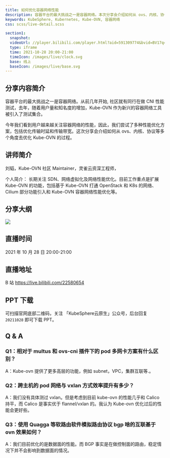```yaml
---
title: 如何优化容器网络性能
description: 容器平台的最大挑战之一是容器网络。本次分享会介绍如何从 ovs、内核、协议等多个角度去优化 Kube-OVN 的过程。
keywords: KubeSphere, Kubernetes, Kube-OVN, 容器网络
css: scss/live-detail.scss

section1:
  snapshot: 
  videoUrl: //player.bilibili.com/player.html?aid=591309774&bvid=BV17q4y1R7jk&cid=432621951&page=1&high_quality=1
  type: iframe
  time: 2021-10-28 20:00-21:00
  timeIcon: /images/live/clock.svg
  base: 线上
  baseIcon: /images/live/base.svg
---
```

## 分享内容简介

容器平台的最大挑战之一是容器网络。从前几年开始, 社区就有同行在做 CNI 性能测试，去年，随着用户量和知名度的增加，Kube-OVN 作为新兴的容器网络工具被引入了测试集合。 

今年我们看到用户越来越关注容器网络的性能，因此，我们尝试了多种性能优化方案，包括优化传输时延和传输带宽。这次分享会介绍如何从 ovs、内核、协议等多个角度去优化 Kube-OVN 的过程。

## 讲师简介

刘韬，Kube-OVN 社区 Maintainer，灵雀云资深工程师，

个人简介：
长期关注 SDN、网络虚拟化及网络性能优化。目前工作重点是扩展 Kube-OVN 的功能，包括基于 Kube-OVN 打通 OpenStack 和 K8s 的网络、Cilium  部分功能引入和 Kube-OVN 容器网络性能优化等。

## 分享大纲

![](https://pek3b.qingstor.com/kubesphere-community/images/kubeovn1028-live.png)

## 直播时间

2021 年 10 月 28 日 20:00-21:00

## 直播地址

B 站  https://live.bilibili.com/22580654

## PPT 下载

可扫描官网底部二维码，关注 「KubeSphere云原生」公众号，后台回复 `20211028` 即可下载 PPT。

## Q & A

### Q1：相对于 multus 和 ovs-cni 插件下的 pod 多网卡方案有什么区别？

A：Kube-ovn 提供了更多高层的功能，例如 subnet，VPC，集群互联等.。

### Q2：跨主机的 pod 网络与 vxlan 方式效率提升有多少？

A：我们没有具体测过 vxlan。但是考虑到目前 kube-ovn 的性能几乎和 Calico 持平，而 Calico 是事实优于 flannel/vxlan 的。我认为 Kube-ovn 优化过后的性能会更好些。

### Q3：使用 Quagga 等软路由软件模拟路由协议 bgp 啥的互联基于 ovn 效果如何？

A：我们目前优化的是数据面的性能。而 BGP 事实是在做控制面的路由，稳定情况下并不会影响到数据面的情况。

